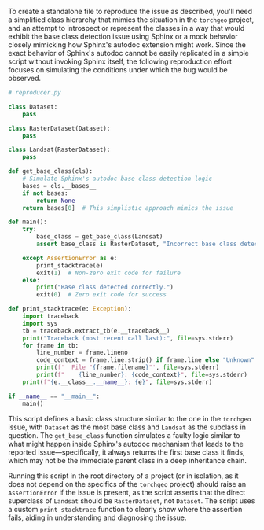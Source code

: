 To create a standalone file to reproduce the issue as described, you'll need a simplified class hierarchy that mimics the situation in the `torchgeo` project, and an attempt to introspect or represent the classes in a way that would exhibit the base class detection issue using Sphinx or a mock behavior closely mimicking how Sphinx's autodoc extension might work. Since the exact behavior of Sphinx's autodoc cannot be easily replicated in a simple script without invoking Sphinx itself, the following reproduction effort focuses on simulating the conditions under which the bug would be observed.

```python
# reproducer.py

class Dataset:
    pass

class RasterDataset(Dataset):
    pass

class Landsat(RasterDataset):
    pass

def get_base_class(cls):
    # Simulate Sphinx's autodoc base class detection logic
    bases = cls.__bases__
    if not bases:
        return None
    return bases[0]  # This simplistic approach mimics the issue

def main():
    try:
        base_class = get_base_class(Landsat)
        assert base_class is RasterDataset, "Incorrect base class detected"

    except AssertionError as e:
        print_stacktrace(e)
        exit(1)  # Non-zero exit code for failure
    else:
        print("Base class detected correctly.")
        exit(0)  # Zero exit code for success

def print_stacktrace(e: Exception):
    import traceback
    import sys
    tb = traceback.extract_tb(e.__traceback__)
    print("Traceback (most recent call last):", file=sys.stderr)
    for frame in tb:
        line_number = frame.lineno
        code_context = frame.line.strip() if frame.line else "Unknown"
        print(f'  File "{frame.filename}"', file=sys.stderr)
        print(f"    {line_number}: {code_context}", file=sys.stderr)
    print(f"{e.__class__.__name__}: {e}", file=sys.stderr)

if __name__ == "__main__":
    main()
```

This script defines a basic class structure similar to the one in the `torchgeo` issue, with `Dataset` as the most base class and `Landsat` as the subclass in question. The `get_base_class` function simulates a faulty logic similar to what might happen inside Sphinx's autodoc mechanism that leads to the reported issue—specifically, it always returns the first base class it finds, which may not be the immediate parent class in a deep inheritance chain.

Running this script in the root directory of a project (or in isolation, as it does not depend on the specifics of the `torchgeo` project) should raise an `AssertionError` if the issue is present, as the script asserts that the direct superclass of `Landsat` should be `RasterDataset`, not `Dataset`. The script uses a custom `print_stacktrace` function to clearly show where the assertion fails, aiding in understanding and diagnosing the issue.
